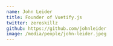 ```yaml
---
name: John Leider
title: Founder of Vuetify.js
twitter: zeroskillz
github: https://github.com/johnleider
image: /media/people/john-leider.jpeg
---
```

